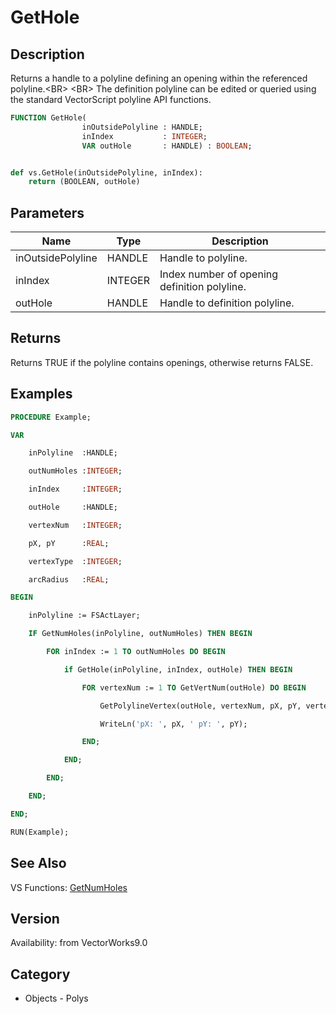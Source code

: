 # GetHole

## Description
Returns a handle to a polyline defining an opening within the referenced polyline.&lt;BR&gt;
&lt;BR&gt;
The definition polyline can be edited or queried using the standard VectorScript polyline API functions.

```pascal
FUNCTION GetHole(
				inOutsidePolyline : HANDLE;
				inIndex           : INTEGER;
				VAR outHole       : HANDLE) : BOOLEAN;
```

```python

def vs.GetHole(inOutsidePolyline, inIndex):
    return (BOOLEAN, outHole)
```

## Parameters
|Name|Type|Description|
|---|---|---|
|inOutsidePolyline|HANDLE|Handle to polyline.|
|inIndex|INTEGER|Index number of opening definition polyline.|
|outHole|HANDLE|Handle to definition polyline.|

## Returns
Returns TRUE if the polyline contains openings, otherwise returns FALSE.

## Examples
```pascal
PROCEDURE Example;

VAR

	inPolyline  :HANDLE;

	outNumHoles :INTEGER;

	inIndex     :INTEGER;

	outHole     :HANDLE;

	vertexNum   :INTEGER;

	pX, pY      :REAL;

	vertexType  :INTEGER;

	arcRadius   :REAL;

BEGIN

	inPolyline := FSActLayer;

	IF GetNumHoles(inPolyline, outNumHoles) THEN BEGIN

		FOR inIndex := 1 TO outNumHoles DO BEGIN

			if GetHole(inPolyline, inIndex, outHole) THEN BEGIN

				FOR vertexNum := 1 TO GetVertNum(outHole) DO BEGIN

					GetPolylineVertex(outHole, vertexNum, pX, pY, vertexType, arcRadius);

					WriteLn('pX: ', pX, ' pY: ', pY);

				END;

			END;

		END;

	END;

END;

RUN(Example);


```

## See Also
VS Functions:
[GetNumHoles](GetNumHoles.md)

## Version
Availability: from VectorWorks9.0
## Category
* Objects - Polys

